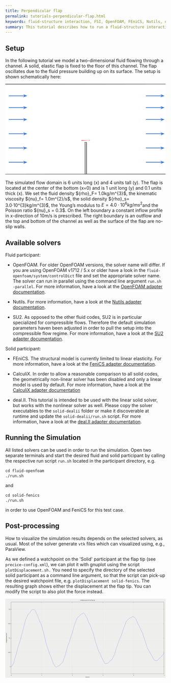 ```yaml
---
title: Perpendicular flap
permalink: tutorials-perpendicular-flap.html
keywords: fluid-structure interaction, FSI, OpenFOAM, FEniCS, Nutils, deal.II, Calculix, SU2,
summary: This tutorial describes how to run a fluid-structure interaction using preCICE and any fluid-solid solver combination of our [officially provided adapter codes](adapters-overview.html).
---
```


## Setup

In the following tutorial we model a two-dimensional fluid flowing through a channel. A solid, elastic flap is fixed to the floor of this channel. The flap oscillates due to the fluid pressure building up on its surface. The setup is shown schematically here:

![Flap setup](images/setupDrawing.png)

The simulated flow domain is 6 units long (x) and 4 units tall (y). The flap is located at the center of the bottom (x=0) and is 1 unit long (y) and 0.1 units thick (x). We set the fluid density $\{rho}_F= 1.0kg/m^{3}$, the kinematic viscosity $\{nu}_f= 1.0m^{2}/s$, the solid density $\{rho}_s= 3.0·10^{3}kg/m^{3}$, the Young’s modulus to $E= 4.0·10^{6} kg/ms^{2}$and the Poisson ratio $\{nu}_s = 0.3$. On the left boundary a constant inflow profile in x-direction of 10m/s is prescribed. The right boundary is an outflow and the top and bottom of the channel as well as the surface of the flap are no-slip walls.

## Available solvers

Fluid participant:

* OpenFOAM. For older OpenFOAM versions, the solver name will differ. If you are using OpenFOAM v1712 / 5.x or older have a look in the `fluid-openfoam/system/controlDict` file and set the appropriate solver name. The solver can run in parallel using the command line argument `run.sh -parallel`. For more information, have a look at the [OpenFOAM adapter documentation](adapter-openfoam-overview.html).

* Nutils. For more information, have a look at the [Nutils adapter documentation](adapter-nutils-overview.html).

* SU2. As opposed to the other fluid codes, SU2 is in particular specialized for compressible flows. Therefore the default simulation parameters haven been adjusted in order to pull the setup into the compressible flow regime. For more information, have a look at the [SU2 adapter documentation](adapter-su2-overview.html).

Solid participant:

* FEniCS. The structural model is currently limited to linear elasticity. For more information, have a look at the [FeniCS adapter documentation](adapter-fenics.html).

* CalculiX. In order to allow a reasonable comparison to all solid codes, the geometrically non-linear solver has been disabled and only a linear model is used by default. For more information, have a look at the [CalculiX adapter documentation](adapter-calculix-overview.html)

* deal.II. This tutorial is intended to be used with the linear solid solver, but works with the nonlinear solver as well. Please copy the solver executables to the `solid-dealii` folder or make it discoverable at runtime and update the `solid-dealii/run.sh` script. For more information, have a look at the [deal.II adapter documentation](adapter-dealii-overview.html).

## Running the Simulation

All listed solvers can be used in order to run the simulation. Open two separate terminals and start the desired fluid and solid participant by calling the respective run script `run.sh` located in the participant directory, e.g.

```
cd fluid-openfoam
./run.sh
```
and
```
cd solid-fenics
./run.sh
```
in order to use OpenFOAM and FeniCS for this test case.


## Post-processing

How to visualize the simulation results depends on the selected solvers, as usual. Most of the solver generate `vtk` files which can visualized using, e.g., ParaView.

As we defined a watchpoint on the 'Solid' participant at the flap tip (see `precice-config.xml`), we can plot it with gnuplot using the script `plotDisplacement.sh.` You need to specify the directory of the selected solid participant as a command line argument, so that the script can pick-up the desired watchpoint file, e.g. `plotDisplacement solid-fenics`. The resulting graph shows either the displacement at the flap tip. You can modify the script to also plot the force instead.


![Flap watchpoint](images/displacement_watchpoint.png)
